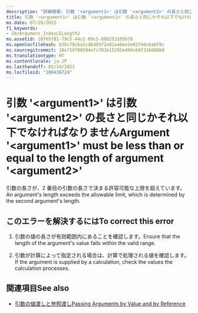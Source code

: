```yaml
---
description: "詳細情報: 引数 '<argument1>' は引数 '<argument2>' の長さと同じかそれ以下でなければなりません"
title: 引数 '<argument1>' は引数 '<argument2>' の長さと同じかそれ以下でなければなりません
ms.date: 07/20/2015
f1_keywords:
- vbrArgument_IndexLELength2
ms.assetid: 10765f81-79c5-44c2-89c5-888253105b78
ms.openlocfilehash: b3bc78cba1cdb403f2e02aa8ee2e0374dcba6f8c
ms.sourcegitcommit: 10e719780594efc781b15295e499c66f316068b8
ms.translationtype: HT
ms.contentlocale: ja-JP
ms.lasthandoff: 02/14/2021
ms.locfileid: "100438724"
---
```

# <a name="argument-argument1-must-be-less-than-or-equal-to-the-length-of-argument-argument2"></a><span data-ttu-id="427ab-103">引数 '\<argument1>' は引数 '\<argument2>' の長さと同じかそれ以下でなければなりません</span><span class="sxs-lookup"><span data-stu-id="427ab-103">Argument '\<argument1>' must be less than or equal to the length of argument '\<argument2>'</span></span>

<span data-ttu-id="427ab-104">引数の長さが、2 番目の引数の長さで決まる許容可能な上限を超えています。</span><span class="sxs-lookup"><span data-stu-id="427ab-104">An argument's length exceeds the allowable limit, which is determined by the second argument's length.</span></span>  
  
## <a name="to-correct-this-error"></a><span data-ttu-id="427ab-105">このエラーを解決するには</span><span class="sxs-lookup"><span data-stu-id="427ab-105">To correct this error</span></span>  
  
1. <span data-ttu-id="427ab-106">引数の値の長さが有効範囲内にあることを確認します。</span><span class="sxs-lookup"><span data-stu-id="427ab-106">Ensure that the length of the argument's value falls within the valid range.</span></span>  
  
2. <span data-ttu-id="427ab-107">引数が計算によって指定される場合は、計算で処理される値を確認します。</span><span class="sxs-lookup"><span data-stu-id="427ab-107">If the argument is supplied by a calculation, check the values the calculation processes.</span></span>  
  
## <a name="see-also"></a><span data-ttu-id="427ab-108">関連項目</span><span class="sxs-lookup"><span data-stu-id="427ab-108">See also</span></span>

- [<span data-ttu-id="427ab-109">引数の値渡しと参照渡し</span><span class="sxs-lookup"><span data-stu-id="427ab-109">Passing Arguments by Value and by Reference</span></span>](../programming-guide/language-features/procedures/passing-arguments-by-value-and-by-reference.md)
